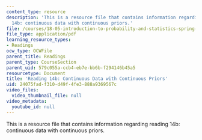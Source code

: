 ```yaml
---
content_type: resource
description: 'This is a resource file that contains information regarding reading
  14b: continuous data with continuous priors.'
file: /courses/18-05-introduction-to-probability-and-statistics-spring-2014/24075fadf310d49f4fe3888a9369567c_MIT18_05S14_Reading14b.pdf
file_type: application/pdf
learning_resource_types:
- Readings
ocw_type: OCWFile
parent_title: Readings
parent_type: CourseSection
parent_uid: 579c055a-ccb4-eb7e-bb6b-f294146b45a5
resourcetype: Document
title: 'Reading 14b: Continuous Data with Continuous Priors'
uid: 24075fad-f310-d49f-4fe3-888a9369567c
video_files:
  video_thumbnail_file: null
video_metadata:
  youtube_id: null
---
```

This is a resource file that contains information regarding reading 14b: continuous data with continuous priors.

